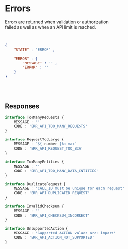 
# Errors

Errors are returned when validation or authorization  
failed as well as when an API limit is reached.

<br>

```json
{
    "STATE" : "ERROR" ,

    "ERROR" : {
        "MESSAGE" : "" ,
        "ERROR" : ""
    }
}
```

<br>
<br>

## Responses

```ts
interface TooManyRequests {
    MESSAGE : ''
    CODE : 'ERR_API_TOO_MANY_REQUESTS'
}
```

```ts
interface RequestTooLarge {
    MESSAGE : `${ number }kb max`
    CODE : 'ERR_API_REQUEST_TOO_BIG'
}
```

```ts
interface TooManyEntities {
    MESSAGE : ''
    CODE : 'ERR_API_TOO_MANY_DATA_ENTITIES'
}
```

```ts
interface DuplicateRequest {
    MESSAGE : 'CALL_ID must be unique for each request'
    CODE : 'ERR_API_DUPLICATED_REQUEST'
}
```

```ts
interface InvalidChecksum {
    MESSAGE : ''
    CODE : 'ERR_API_CHECKSUM_INCORRECT'
}
```

```ts
interface UnsupportedAction {
    MESSAGE : 'Supported ACTION values are: import'
    CODE : 'ERR_API_ACTION_NOT_SUPPORTED'
}
```

<br>
